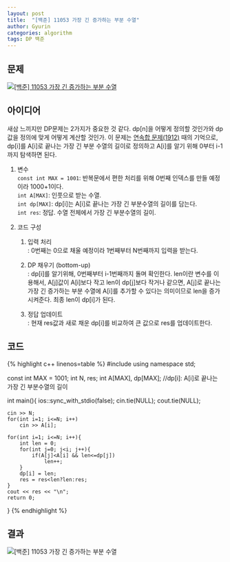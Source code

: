 ```yaml
---
layout: post
title:  "[백준] 11053 가장 긴 증가하는 부분 수열"
author: Gyurin
categories: algorithm
tags: DP 백준
---
```



## 문제
<a href="https://www.acmicpc.net/problem/11053" target="blank">
  <img src="{{site.baseurl}}/assets/algorithm/BOJ-11053-problem.png" title="[백준] 11053 가장 긴 증가하는 부분 수열">
</a>

## 아이디어
새삼 느끼지만 DP문제는 2가지가 중요한 것 같다. dp[n]을 어떻게 정의할 것인가와 dp값을 정의에 맞게 어떻게 계산할 것인가. 이 문제는 <a href="{{site.baseurl}}/algorithm/2019/07/22/백준-1912.html" target="blank">연속합 문제(1912)</a> 때의 기억으로, dp[i]를 A[i]로 끝나는 가장 긴 부분 수열의 길이로 정의하고 A[i]를 알기 위해 0부터 i-1까지 탐색하면 된다.<br>

1. 변수 <br>
    `const int MAX = 1001`: 반복문에서 편한 처리를 위해 0번째 인덱스를 만들 예정이라 1000+1이다.<br>
    `int A[MAX]`: 인풋으로 받는 수열.<br>
    `int dp[MAX]`: dp[i]는 A[i]로 끝나는 가장 긴 부분수열의 길이를 담는다.<br>
    `int res`: 정답. 수열 전체에서 가장 긴 부분수열의 길이.<br>
    
2. 코드 구성<br>
    1) 입력 처리<br>
        : 0번째는 0으로 채울 예정이라 1번째부터 N번째까지 입력을 받는다.<br>
        
    2) DP 채우기 (bottom-up)<br>
        : dp[i]를 알기위해, 0번째부터 i-1번째까지 돌며 확인한다. len이란 변수를 이용해서, A[j]값이 A[i]보다 작고 len이 dp[j]보다 작거나 같으면, A[j]로 끝나는 가장 긴 증가하는 부분 수열에 A[i]를 추가할 수 있다는 의미이므로 len을 증가시켜준다. 최종 len이 dp[i]가 된다.<br>
        
    3) 정답 업데이트<br>
        : 현재 res값과 새로 채운 dp[i]를 비교하여 큰 값으로 res를 업데이트한다.<br>

    
## 코드
{% highlight c++ linenos=table %}
#include <iostream>
using namespace std;

const int MAX = 1001;
int N, res;
int A[MAX], dp[MAX];    //dp[i]: A[i]로 끝나는 가장 긴 부분수열의 길이

int main(){
    ios::sync_with_stdio(false);
    cin.tie(NULL);  cout.tie(NULL);

    cin >> N;
    for(int i=1; i<=N; i++)
        cin >> A[i];
        
    for(int i=1; i<=N; i++){
        int len = 0;
        for(int j=0; j<i; j++){
            if(A[j]<A[i] && len<=dp[j])
                len++;
        }
        dp[i] = len;
        res = res<len?len:res;
    }
    cout << res << "\n";
    return 0;
}
{% endhighlight %}

## 결과
<img src="{{site.baseurl}}/assets/algorithm/BOJ-11053-result.png" title="[백준] 11053 가장 긴 증가하는 부분 수열"><br><br>
